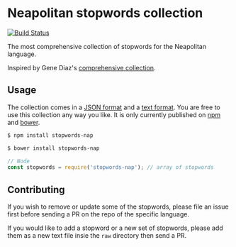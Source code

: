 # Neapolitan stopwords collection

[![Build Status](https://travis-ci.com/reale/stopwords-nap.svg?branch=master)](https://travis-ci.org/reale/stopwords-nap)

The most comprehensive collection of stopwords for the Neapolitan language.

Inspired by Gene Diaz's [comprehensive collection](https://github.com/stopwords-iso).

## Usage

The collection comes in a
[JSON format](https://raw.githubusercontent.com/reale/stopwords-nap/master/stopwords-nap.json) and a
[text format](https://raw.githubusercontent.com/reale/stopwords-nap/master/stopwords-nap.txt).
You are free to use this collection any way you like.
It is only currently published on [npm](https://www.npmjs.com/stopwords-nap) and [bower](https://bower.io).

```sh
$ npm install stopwords-nap
```

```sh
$ bower install stopwords-nap
```

```js
// Node
const stopwords = require('stopwords-nap'); // array of stopwords
```

## Contributing

If you wish to remove or update some of the stopwords, please file an issue first before sending a PR on the repo of the specific language.

If you would like to add a stopword or a new set of stopwords, please add them as a new text file insie the `raw` directory then send a PR.
